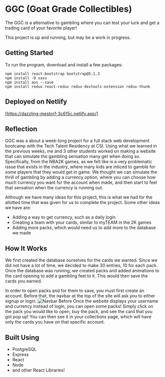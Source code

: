 # GGC (Goat Grade Collectibles)
The GGC is a alternative to gambling where you can test your luck and get a trading card of your favorite player!

This project is up and running, but may be a work in progress.


## Getting Started
To run the program, download and install a few packages:
```
npm install react-bootstrap bootstrap@5.1.3
npm install -D sass
npm install aos --save
npm install redux react-redux redux-devtools-extension redux-thunk
```
## Deployed on Netlify
[https://dazzling-mestorf-3c615c.netlify.app/]

## Reflection
GGC was a about a week-long project for a full stack web development bootcamp with the Tech Talent Residency at CSI. Using what we learned in the previous weeks, me and 3 other students worked on making a website that can simulate the gambling sensation many get when doing so. Specifically, from the NBA2K games, as we felt like is a very problematic issue that exists in the industry, where many kids are inticed to gamble for some players that they would get in game. We thought we can simulate the thrill of gambling by adding a currency option, where you can choose how much currency you want for the account when made, and then start to feel that sensation when the currency is running out.

Although we have many ideas for this project, this is what we had for the allotted time that was given for us to complete the project. Some other ideas we have are: 
* Adding a way to get currency, such as a daily login
* Creating a team with your cards, similar to myTEAM in the 2K games
* Adding more packs, which would need us to add more to the database we made

## How It Works

We first created the database ourselves for the cards we wanted. Since we did not have a lot of time, we decided to make 30 entries, 10 for each pack. Once the database was running, we created packs and added animations to the card opening to add a gambling feel to it. This would then save the cards you earned.

In order to open packs and for them to save, you must first create an account. Before that, the navbar at the top of the site will ask you to either signup or login.
![Navbar Before](https://raw.githubusercontent.com/nali556/NBAGatchaFrontend/main/images/NavbarBefore.png)
 Once the website displays your username and currency instead of login, you can open some packs! Simply click on the pack you would like to open, buy the pack, and see the card that you got pop up! You can then see it in your collections page, which will have only the cards you have on that specific account.

## Built Using
* PostgreSQL
* Express
* React
* Node
* and other React Libraries!

